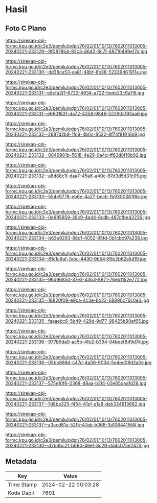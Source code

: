# Hasil

## Foto C Plano

https://sirekap-obj-formc.kpu.go.id/c2e3/pemilu/pdpr/76/02/01/10/13/7602011013005-20240221-233129--9f0878b4-92c3-4642-8c7f-48710499e17d.jpg

https://sirekap-obj-formc.kpu.go.id/c2e3/pemilu/pdpr/76/02/01/10/13/7602011013005-20240221-233130--dd38ce53-aa81-48bf-8b38-52339461911e.jpg

https://sirekap-obj-formc.kpu.go.id/c2e3/pemilu/pdpr/76/02/01/10/13/7602011013005-20240221-233131--e8cfa2f1-6722-4934-a722-5ede23c9a116.jpg

https://sirekap-obj-formc.kpu.go.id/c2e3/pemilu/pdpr/76/02/01/10/13/7602011013005-20240221-233131--e6601631-da72-4358-9846-52290c193aa6.jpg

https://sirekap-obj-formc.kpu.go.id/c2e3/pemilu/pdpr/76/02/01/10/13/7602011013005-20240221-233132--2887d2b9-1fc9-4b0c-8522-8f74f81916b9.jpg

https://sirekap-obj-formc.kpu.go.id/c2e3/pemilu/pdpr/76/02/01/10/13/7602011013005-20240221-233132--0849981b-5618-4e29-9a4d-ff83d8f10b92.jpg

https://sirekap-obj-formc.kpu.go.id/c2e3/pemilu/pdpr/76/02/01/10/13/7602011013005-20240221-233132--a8d88c1f-daa7-45a6-a40c-67d3d5d31c05.jpg

https://sirekap-obj-formc.kpu.go.id/c2e3/pemilu/pdpr/76/02/01/10/13/7602011013005-20240221-233133--554e9778-eb6e-4a27-becb-fb9300381f6e.jpg

https://sirekap-obj-formc.kpu.go.id/c2e3/pemilu/pdpr/76/02/01/10/13/7602011013005-20240221-233133--0e995859-38c9-4ad4-8cdb-467cfbe42235.jpg

https://sirekap-obj-formc.kpu.go.id/c2e3/pemilu/pdpr/76/02/01/10/13/7602011013005-20240221-233134--b63e9293-88df-4052-95fd-0b1cbc97a238.jpg

https://sirekap-obj-formc.kpu.go.id/c2e3/pemilu/pdpr/76/02/01/10/13/7602011013005-20240221-233134--81c1c9af-7a5c-4430-9b54-85b2b62a5d19.jpg

https://sirekap-obj-formc.kpu.go.id/c2e3/pemilu/pdpr/76/02/01/10/13/7602011013005-20240221-233135--96d96850-37e3-43b3-8871-76eb1152e772.jpg

https://sirekap-obj-formc.kpu.go.id/c2e3/pemilu/pdpr/76/02/01/10/13/7602011013005-20240221-233135--18820f09-e9ca-4c3e-bb22-68890c76c0e3.jpg

https://sirekap-obj-formc.kpu.go.id/c2e3/pemilu/pdpr/76/02/01/10/13/7602011013005-20240221-233135--faaaebc6-5b49-428d-9d77-98425b90ef65.jpg

https://sirekap-obj-formc.kpu.go.id/c2e3/pemilu/pdpr/76/02/01/10/13/7602011013005-20240221-233136--977b9da0-ac5b-4fe2-b394-04beef849d74.jpg

https://sirekap-obj-formc.kpu.go.id/c2e3/pemilu/pdpr/76/02/01/10/13/7602011013005-20240221-233136--05bb886d-c47d-4a06-9034-5e4ed09d2a0e.jpg

https://sirekap-obj-formc.kpu.go.id/c2e3/pemilu/pdpr/76/02/01/10/13/7602011013005-20240221-233137--575e10f6-0368-48aa-b2f4-03e65dea1d28.jpg

https://sirekap-obj-formc.kpu.go.id/c2e3/pemilu/pdpr/76/02/01/10/13/7602011013005-20240221-233137--7d8ba325-f454-41ef-a1a8-dab324813682.jpg

https://sirekap-obj-formc.kpu.go.id/c2e3/pemilu/pdpr/76/02/01/10/13/7602011013005-20240221-233137--a3acd81a-52f5-47ab-b068-3a106441f64f.jpg

https://sirekap-obj-formc.kpu.go.id/c2e3/pemilu/pdpr/76/02/01/10/13/7602011013005-20240221-233130--d2b6bc21-b660-49ef-8c29-dd4c075e2473.jpg


## Metadata

| Key        | Value               |
| ---------- | ------------------- |
| Time Stamp | 2024-02-22 00:03:28 |
| Kode Dapil | 7601                |




